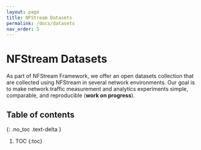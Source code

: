 ```yaml
---
layout: page
title: NFStream Datasets
permalink: /docs/datasets
nav_order: 5
---
```


# NFStream Datasets

As part of NFStream Framework, we offer an open datasets collection that are collected using NFStream in several network 
environments. Our goal is to make network traffic measurement and analytics experiments simple, comparable, and 
reproducible (**work on progress**).

## Table of contents
{: .no_toc .text-delta }

1. TOC
{:toc}
